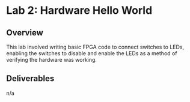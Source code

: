 # Lab 2: Hardware Hello World

## Overview
This lab involved writing basic FPGA code to connect switches to LEDs, enabling the switches to disable and enable the LEDs as a method of verifying the hardware was working.

## Deliverables

n/a
